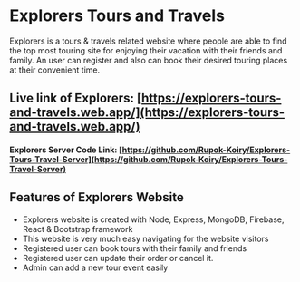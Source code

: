 # Explorers Tours and Travels

Explorers is a tours & travels related website where people are able to find the top most touring site for enjoying their vacation with their friends and family. An user can register and also can book their desired touring places at their convenient time.

## Live link of Explorers: [https://explorers-tours-and-travels.web.app/](https://explorers-tours-and-travels.web.app/)

#### Explorers Server Code Link: [https://github.com/Rupok-Koiry/Explorers-Tours-Travel-Server](https://github.com/Rupok-Koiry/Explorers-Tours-Travel-Server)

## Features of Explorers Website

- Explorers website is created with Node, Express, MongoDB, Firebase, React & Bootstrap framework
- This website is very much easy navigating for the website visitors
- Registered user can book tours with their family and friends
- Registered user can update their order or cancel it.
- Admin can add a new tour event easily
